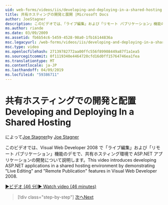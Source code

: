 ```yaml
---
uid: web-forms/videos/iis/developing-and-deploying-in-a-shared-hosting
title: 共有ホスティングの開発と展開 |Microsoft Docs
author: JoeStagner
description: このビデオでは、「ライブ編集」および「リモート パブリケーション」機能のデモで、共有ホスティング環境で ASP.NET アプリケーションの開発について説明します。
ms.author: riande
ms.date: 03/09/2009
ms.assetid: fb6b54c6-5459-4528-98a0-1fb16144836a
msc.legacyurl: /web-forms/videos/iis/developing-and-deploying-in-a-shared-hosting
msc.type: video
ms.openlocfilehash: 27139782772aa00ffc556f89908449a87f1a1ea5
ms.sourcegitcommit: 0f1119340e4464720cfd16d0ff15764746ea1fea
ms.translationtype: MT
ms.contentlocale: ja-JP
ms.lasthandoff: 04/09/2019
ms.locfileid: "59386711"
---
```

# <a name="developing-and-deploying-in-a-shared-hosting"></a><span data-ttu-id="abcfb-103">共有ホスティングでの開発と配置</span><span class="sxs-lookup"><span data-stu-id="abcfb-103">Developing and Deploying In a Shared Hosting</span></span>

<span data-ttu-id="abcfb-104">によって[Joe Stagner](https://github.com/JoeStagner)</span><span class="sxs-lookup"><span data-stu-id="abcfb-104">by [Joe Stagner](https://github.com/JoeStagner)</span></span>

<span data-ttu-id="abcfb-105">このビデオでは、Visual Web Developer 2008 で「ライブ編集」および「リモート パブリケーション」機能のデモで、共有ホスティング環境で ASP.NET アプリケーションの開発について説明します。</span><span class="sxs-lookup"><span data-stu-id="abcfb-105">This video introduces developing ASP.NET applications in a shared hosting environment by demonstrating "Live Editing" and "Remote Publication" features in Visual Web Developer 2008.</span></span>

[<span data-ttu-id="abcfb-106">&#9654;ビデオ (46 分)</span><span class="sxs-lookup"><span data-stu-id="abcfb-106">&#9654; Watch video (46 minutes)</span></span>](https://channel9.msdn.com/Blogs/ASP-NET-Site-Videos/developing-and-deploying-in-a-shared-hosting)

> [!div class="step-by-step"]
> [<span data-ttu-id="abcfb-107">次へ</span><span class="sxs-lookup"><span data-stu-id="abcfb-107">Next</span></span>](working-with-iis7-deligated-admin.md)
